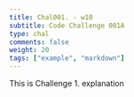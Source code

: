 ```yaml
---
title: Chal001. - w10
subtitle: Code Challenge 001A
type: chal
comments: false
weight: 20
tags: ["example", "markdown"]
---
```

This is Challenge 1. explanation